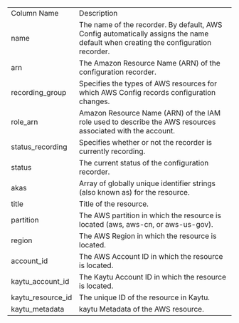 <table>
	<tr><td>Column Name</td><td>Description</td></tr>
	<tr><td>name</td><td>The name of the recorder. By default, AWS Config automatically assigns the name default when creating the configuration recorder.</td></tr>
	<tr><td>arn</td><td>The Amazon Resource Name (ARN) of the configuration recorder.</td></tr>
	<tr><td>recording_group</td><td>Specifies the types of AWS resources for which AWS Config records configuration changes.</td></tr>
	<tr><td>role_arn</td><td>Amazon Resource Name (ARN) of the IAM role used to describe the AWS resources associated with the account.</td></tr>
	<tr><td>status_recording</td><td>Specifies whether or not the recorder is currently recording.</td></tr>
	<tr><td>status</td><td>The current status of the configuration recorder.</td></tr>
	<tr><td>akas</td><td>Array of globally unique identifier strings (also known as) for the resource.</td></tr>
	<tr><td>title</td><td>Title of the resource.</td></tr>
	<tr><td>partition</td><td>The AWS partition in which the resource is located (aws, aws-cn, or aws-us-gov).</td></tr>
	<tr><td>region</td><td>The AWS Region in which the resource is located.</td></tr>
	<tr><td>account_id</td><td>The AWS Account ID in which the resource is located.</td></tr>
	<tr><td>kaytu_account_id</td><td>The Kaytu Account ID in which the resource is located.</td></tr>
	<tr><td>kaytu_resource_id</td><td>The unique ID of the resource in Kaytu.</td></tr>
	<tr><td>kaytu_metadata</td><td>kaytu Metadata of the AWS resource.</td></tr>
</table>